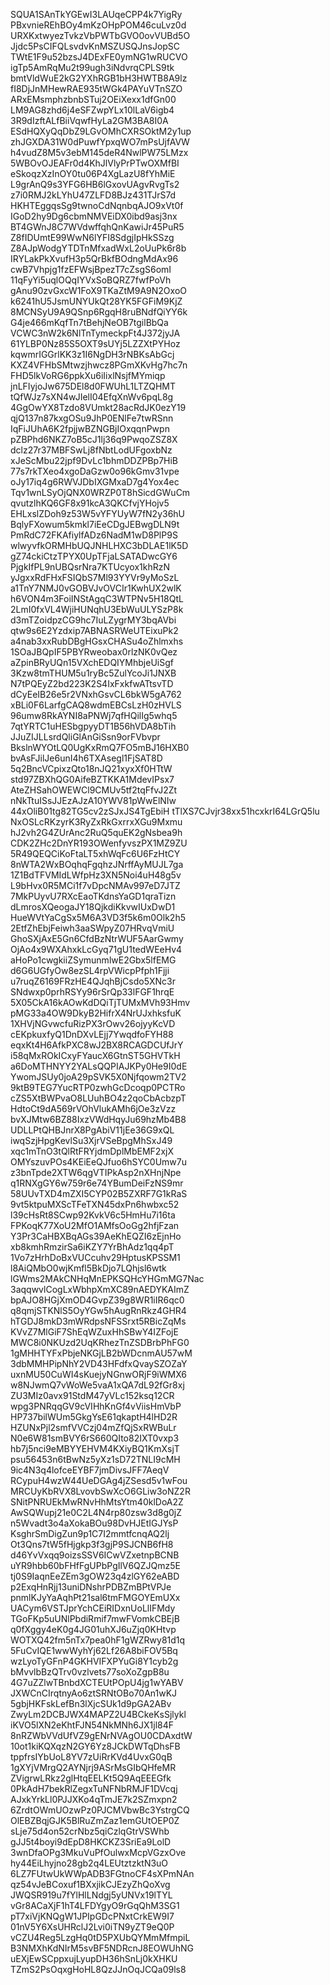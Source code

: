 SQUA1SAnTkYGEwI3LAUqeCPP4k7YigRy
PBxvnieREhBOy4mKzOHpPOM46cuLvz0d
URXKxtwyezTvkzVbPWTbGVO0ovVUBd5O
Jjdc5PsCIFQLsvdvKnMSZUSQJnsJopSC
TWtE1F9u52bzsJ4DExFE0ymNG1wRUCVO
igTp5AmRqMu2t99ugh3iNdvrqCPLS9tk
bmtVldWuE2kG2YXhRGB1bH3HWTB8A9lz
fI8DjJnMHewRAE935tWGk4PAYuVTnSZO
ARxEMsmphzbnbSTuj2OEiXexx1dfGn00
LM9AG8zhd6j4eSFZwpYLx10lLaV6igb4
3R9dIzftALfBiiVqwfHyLa2GM3BA8I0A
ESdHQXyQqDbZ9LGvOMhCXRSOktM2y1up
zhJGXDA31W0dPuwfYpxqWO7mPsUjfAVW
h4vudZ8M5v3ebM145deR4NwlPW75LMzx
5WBOvOJEAFr0d4KhJlVlyPrPTwOXMfBI
eSkoqzXzInOY0tu06P4XgLazU8fYhMiE
L9grAnQ9s3YFG6HB6lGxovUAgvRvgTs2
z7i0RMJ2kLYhU47ZLFD8BJz431TJrS7d
HKHTEggqsSg9twnoCdNqnbqAJO9xVt0f
IGoD2hy9Dg6cbmNMVEiDX0ibd9asj3nx
BT4GWnJ8C7WVdwffqhQnKawiJr45PuR5
Z8fIDUmtE99WwN6lYFI8SdgjIpHkSSzg
Z8AJpWodgYTDTnMfxadWxL2oUuPk6r8b
IRYLakPkXvufH3p5QrBkfBOdngMdAx96
cwB7Vhpjg1fzEFWsjBpezT7cZsgS6omI
11qFyYi5uqlOQqIYVxSoBQRZ7fwfPoVh
gAnu90zvGxcW1FoX9TKaZtM9A9N2OxoO
k6241hU5JsmUNYUkQt28YK5FGFiM9KjZ
8MCNSyU9A9QSnp6RgqH8ruBNdfQiYY6k
G4je466mKqfTn7tBehjNeOB7tgilBbQa
VCWC3nW2k6NlTnTymeckpFt4J372jyJA
61YLBP0Nz85S5OXT9sUYj5LZZXtPYHoz
kqwmrIGGrlKK3z1I6NgDH3rNBKsAbGcj
KXZ4VFHbSMtwzjhwcz8PGmXKvHg7hc7n
FHD5lkVoRG6ppkXu6iIixlNsjfMYmiqp
jnLFIyjoJw675DEl8d0FWUhL1LTZQHMT
tQfWJz7sXN4wJIelI04EfqXnWv6pqL8g
4GgOwYX8Tzdo8VUmkt28acRdJK0ezY19
qjQ137n87kxgOSu9JhP0ENlFe7twRSnn
IqFiJUhA6K2fpjjwBZNGBjIOxqqnPwpn
pZBPhd6NKZ7oB5cJ1lj36q9PwqoZSZ8X
dclz27r37MBFSwLj8fNbtLodUFgoxbNz
xJeScMbu22jpf9DvLc1bhmDDZPBp7HiB
77s7rkTXeo4xgoDaGzw0o96kGmv31vpe
oJy17iq4g6RWVJDbIXGMxaD7g4Yox4ec
Tqv1wnLSyOjQNX0WRZP0T8hSicdGWuCm
qvutzlhKQ6GF8x91kcA3QKCfvjYHojv5
EHLxslZDoh9z53W5vYFYUyW7fN2y36hU
BqlyFXowum5kmkl7iEeCDgJEBwgDLN9t
PmRdC72FKAfiylfADz6NadM1wD8PlP9S
wlwyvfkORMHbUQJNHLHXC3bDLAE1lK5D
gZ74ckiCtzTPYX0UpTFjaLSATADwcGY6
PjgkIfPL9nUBQsrNra7KTUcyox1khRzN
yJgxxRdFHxFSIQbS7Ml93YYVr9yMoSzL
a1TnY7NMJ0vGOBVJvOVCIr1KwhUX2wlK
h6VON4m3FoiINStAgqC3WTPNv5H18QtL
2LmI0fxVL4WjiHUNqhU3EbWuULYSzP8k
d3mTZoidpzCG9hc7IuLZygrMY3bqAVbi
qtw9s6E2Yzdxip7ABNASRWeUTEixuPk2
a4nab3xxRubDBgHGsxCHASu4oZhlmxhs
1SOaJBQpIF5PBYRweobax0rlzNK0vQez
aZpinBRyUQn15VXchEDQIYMhbjeUiSgf
3Kzw8tmTHUM5u1ryBc5ZulYcoJi1JNXB
N7tPQEyZ2bd223K2S4IxFxkfwATtsvTD
dCyEeIB26e5r2VNxhGsvCL6bkW5gA762
xBLi0F6LarfgCAQ8wdmEBCsLzH0zHVLS
96umw8RkAYNI8aPNWj7qfHQilIg5whq5
7qtYRTC1uHESbgpyyDT1B56hVDA8bTih
JJuZIJLLsrdQliGlAnGiSsn9orFVbvpr
BkslnWYOtLQ0UgKxRmQ7FO5mBJ16HXB0
bvAsFJilJe6unI4h6TXAsegl1FjSAT8D
5q2BncVCpixzQto18nJQ21xyxXf0HTtW
std97ZBXhQG0AifeBZTKKA1MdevIPsx7
AteZHSahOWEWCl9CMUv5tf2tqFfvJ2Zt
nNkTtuISsJJEzAJzA10YWV81pWwElNIw
44xOliB01tg82TG5cv2zSJxJS4TgEbiH
tTlXS7CJvjr38xx51hcxkrI64LGrQ5lu
NxOSLcRKzyrK3RyZxRkGxrrxXGu9Mxmu
hJ2vh2G4ZUrAnc2RuQ5quEK2gNsbea9h
CDK2ZHc2DnYR193OWenfyvszPX1MZ9ZU
5R49QEQCiKoFtaLT5xhWqFc6U6FzHtCY
8nWTA2WxBOqhqFgqhzJNrffAyMUJL7ga
1Z1BdTFVMIdLWfpHz3XN5Noi4uH48g5v
L9bHvx0R5MCi1f7vDpcNMAv997eD7JTZ
7MkPUyvU7RXcEaoTKdnsYaGD1qraTizn
dLmrosXQeogaJY18QjkdiKkvwIUxDwD1
HueWVtYaCgSx5M6A3VD3f5k6m0Olk2h5
2EtfZhEbjFeiwh3aaSWpyZ07HRvqVmiU
GhoSXjAxE5Gn6CfdBzNtrWUF5AarGwmy
OjAo4x9WXAhxkLcGyq71gU1tedWEeHv4
aHoPo1cwgkiiZSymunmlwE2Gbx5lfEMG
d6G6UGfyOw8ezSL4rpVWicpPfph1Fjji
u7ruqZ6169FRzHE4QJqhBjCsdo5XNc3r
SNdwxp0prhRSYy96rSrQp33lFGF1hrqE
5X05CkA16kAOwKdDQiTjTUMxMVh93Hmv
pMG33a4OW9DkyB2HifrX4NrUJxhksfuK
1XHVjNGvwcfuRizPX3rOwv26ojyyKcVD
cEKpkuxfyQ1DnDXvLEjj7YwqdfoFYH88
eqxKt4H6AfkPXC8wJ2BX8RCAGDCUfJrY
i58qMxROkICxyFYaucX6GtnST5GHVTkH
a6DoMTHNYY2YALsQQPIAJKPy0He9I0dE
YwomJSUy0joA29pSVK5X0Njfqowm2TV2
9ktB9TEG7YucRTP0zwhGcDcoqp0PCTRo
cZS5XtBWPvaO8LUuhBO4z2qoCbAcbzpT
HdtoCt9dA569rVOhVlukAMh6jOe3zVzz
bvXJMtw6BZ88IxzVWdHqyJu69hzMb4B8
UDLLPtQHBJnrX8PgAbiV11jEe36G9xQL
iwqSzjHpgKevlSu3XjrVSeBpgMhSxJ49
xqc1mTnO3tQlRtFRYjdmDplMbEMF2xjX
OMYszuvPOs4KEiEeQJfuo6hSYC0Umw7u
z3bnTpde2XTW6qgVTIPkAsp2nXHnjNpe
q1RNXgGY6w759r6e74YBumDeiFzNS9mr
58UUvTXD4mZXI5CYP02B5ZXRF7G1kRaS
9vt5ktpuMXScTFeTXN45dxPn6hwbxc52
l39cHsRt8SCwp92KvkV6c5HmHu7i16ta
FPKoqK77XoU2MfO1AMfsOoGg2hfjFzan
Y3Pr3CaHBXBqAGs39AeKhEQZI6zEjnHo
xb8kmhRmzirSa6iKZY7YrBhAdz1qq4pT
1Vo7zHrhDoBxVUCcuhv29HptusKPSSM1
l8AiQMbO0wjKmfl5BkDjo7LQhjsl6wtk
lGWms2MAkCNHqMnEPKSQHcYHGmMG7Nac
3aqqwvlCogLxWbhpXmXC89nAEDYKAImZ
bpAJO8HGjXmOD4GvpZ39g8WR1iIR6qc0
q8qmjSTKNlS5OyYGw5hAugRnRkz4GHR4
hTGDJ8mkD3mWRdpsNFSSrxt5RBicZqMs
KVvZ7MlGiF7ShEqWZuxHhSBwY4IZFojE
MWC8i0NKUzd2UqKRhezTnZSDBrbPhFG0
1gMHHTYFxPbjeNKGjLB2bWDcnmAU57wM
3dbMMHPipNhY2VD43HFdfxQvaySZOZaY
uxnMU50CuWI4sKuejyNGnwORjF9iWMX6
w8NJwmQ7vWoWe5vaA1xQA7dL92fGr8xj
ZU3MIz0avx91StdM47yVLc152ksq12CR
wpg3PNRqqGV9cVIHhKnGf4vViisHmVbP
HP737bilWUm5GkgYsE61qkaptH4lHD2R
HZUNxPjl2smfVVCzj04mZfQjSxRWBuLr
N0e6W81smBVY6rS660QIto82IXT0vxp3
hb7j5nci9eMBYYEHVM4KXiyBQ1KmXsjT
psu56453n6tBwNz5yXz1sD72TNLI9cMH
9ic4N3q4lofceEYBF7jmDivsJFF7AeqV
RCypuH4wzW44UeDGAg4jZSesd5v1wFou
MRCUyKbRVX8LvovbSwXcO6GLiw3oNZ2R
SNitPNRUEkMwRNvHhMtsYtm40klDoA2Z
AwSQWupj21e0C2L4N4rp80zsw3d8g0jZ
n5Wvadt3o4aXokaBOu98DvHJEtIGJYsP
KsghrSmDigZun9p1C7I2mmtfcnqAQ2lj
Ot3Qns7tW5fHjgkp3f3gjP9SJCNB6fH8
d46YvVxqq9oizsSSV6ICwVZxetnpBCNB
uYR9hbb60bFHfFgUPbPgIlV6QZJQmz5E
tj0S9IaqnEeZEm3gOW23q4zlGY62eABD
p2ExqHnRjj13uniDNshrPDBZmBPtVPJe
pnmlKJyYaAqhPt21sal6tmFMGOYEmUXx
UACym6VSTJprYchCEiRIDxnUoLlIFMdy
TGoFKp5uUNlPbdiRmif7mwFVomkCBEjB
q0fXggy4eK0g4JG01uhXJ6uZjq0KHtvp
WOTXQ42fm5nTx7pea0hF1gWZRwy81d1q
5FuCvIQE1wwWyhYj62Lf26A8biFOV5Bq
wzLyoTyGFnP4GKHVIFXPYuGi8Y1cyb2g
bMvvlbBzQTrv0vzlvets77soXoZgpB8u
4G7uZZlwTBnbdXCTEUtPOpU4jg1wYABV
JXWCnCIrqtnyAo6ztSRNtOBo70An1wKJ
5gbjHKFskLefBn3lXjcSUk1d9pGA2ABv
ZwyLm2DCBJWX4MAPZ2U4BCkeKsSjlykl
iKVO5lXN2eKhtFJN54NkMNh6JX1jl84F
8nRZWbVVdUfVZ9gENrNVAgOU0CDAxdtW
10ot1kiKQXqzN2GY6Yz8JCkDWTqDhsFB
tppfrsIYbUoL8YV7zUiRrKVd4UvxG0qB
1gXYjVMrgQ2AYNjrj9ASrMsGIbQHfeMR
ZVigrwLRkz2glHtqEELKt5Q9AqEEEGfk
0PkAdH7bekRlZegxTuNFNbRMJF1DVcqj
AJxkYrkLl0PJJXKo4qTmJE7k2SZmxpn2
6ZrdtOWmUOzwPz0PJCMVbwBc3YstrgCQ
OlEBZBqjGJK5BlRuZmZaz1emGUtOEP0Z
sLje75d4on52crNbz5qiCzlqGtrVSWhb
gJJ5t4boyi9dEpD8HKCKZ3SriEa9LolD
3wnDfaOPg3MkuVuPfOulwxMcpVGzxOve
hy44EiLhyjno28gb2q4LEUtztzktN3uO
6LZ7FUtwUkWWpADB3FGtnoCF4sXPmNAn
qz54vJeBCoxuf1BXxjikCJEzyZhQoXvg
JWQSR919u7fYlHlLNdgj5yUNVx19lTYL
vGr8ACaXjF1hT4LFDYgyO9rGqQhM3SG1
pT7xiVjKNQgW1JPIpGDcPNxtCrkEW9I7
01nV5Y6XsUHRclJ2Lvi0iTN9yZT9eQ0P
vCZU4Reg5LzgHq0tD5PXUbQYMmMfmpiL
B3NMXhKdNIrM5svBF5NDRcnJ8EOWUhNG
uEXjEwSCppxujLyupDH36hSnLj0kXHKU
TZmS2PsOqxgHoHL8QzJJnOqJCQa09ls8

